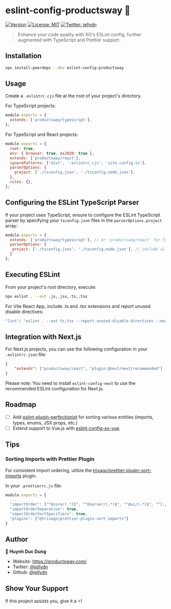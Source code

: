 # eslint-config-productsway 👋

[![Version](https://img.shields.io/npm/v/eslint-config-productsway.svg)](https://www.npmjs.com/package/eslint-config-productsway)
[![License: MIT](https://img.shields.io/badge/License-MIT-yellow.svg)](#)
[![Twitter: jellydn](https://img.shields.io/twitter/follow/jellydn.svg?style=social)](https://twitter.com/jellydn)

> Enhance your code quality with XO's ESLint config, further augmented with TypeScript and Prettier support.

## Installation

```sh
npx install-peerdeps --dev eslint-config-productsway
```

## Usage

Create a `.eslintrc.cjs` file at the root of your project's directory.

For TypeScript projects:
```js
module.exports = {
  extends: ['productsway/typescript'],
};
```

For TypeScript and React projects:
```js
module.exports = {
  root: true,
  env: { browser: true, es2020: true },
  extends: ['productsway/react'],
  ignorePatterns: ['dist', '.eslintrc.cjs', 'vite.config.ts'],
  parserOptions: {
    project: ['./tsconfig.json', './tsconfig.node.json'],
  },
  rules: {},
};
```

## Configuring the ESLint TypeScript Parser

If your project uses TypeScript, ensure to configure the ESLint TypeScript parser by specifying your `tsconfig.json` files in the `parserOptions.project` array:

```js
module.exports = {
  extends: ['productsway/typescript'], // or 'productsway/react' for TypeScript and React
  parserOptions: {
   project: ['./tsconfig.json', './tsconfig.node.json'], // include all your tsconfig.json files here
  }
};
```

## Executing ESLint

From your project's root directory, execute:

```sh
npx eslint . --ext .js,.jsx,.ts,.tsx
```

For Vite React App, include .ts and .tsx extensions and report unused disable directives:

```sh
"lint": "eslint . --ext ts,tsx --report-unused-disable-directives --max-warnings 0",
```

## Integration with Next.js

For Next.js projects, you can use the following configuration in your `.eslintrc.json` file:

```json
{
    "extends": ["productsway/react", "plugin:@next/next/recommended"]
}
```

Please note: You need to install `eslint-config-next` to use the recommended ESLint configuration for Next.js.

## Roadmap

-   [ ] Add [eslint-plugin-perfectionist](https://github.com/azat-io/eslint-plugin-perfectionist) for sorting various entities (imports, types, enums, JSX props, etc.)
-   [ ] Extend support to Vue.js with [eslint-config-xo-vue](https://github.com/ChocPanda/eslint-config-xo-vue#use-with-xo).

## Tips

### Sorting Imports with Prettier Plugin

For consistent import ordering, utilize the [trivago/prettier-plugin-sort-imports](https://github.com/trivago/prettier-plugin-sort-imports#usage) plugin.

In your `.prettierrc.js` file:

```js
module.exports = {
  ...
  "importOrder": ["^@core/(.*)$", "^@server/(.*)$", "^@ui/(.*)$", "^[./]"],
  "importOrderSeparation": true,
  "importOrderSortSpecifiers": true,
  "plugins": ["@trivago/prettier-plugin-sort-imports"]
}
```

## Author

👤 **Huynh Duc Dung**

-   Website: https://productsway.com/
-   Twitter: [@jellydn](https://twitter.com/jellydn)
-   Github: [@jellydn](https://github.com/jellydn)

## Show Your Support

If this project assists you, give it a ⭐️!
